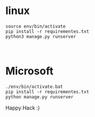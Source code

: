 <h1>linux </h1>

```
source env/bin/activate
pip install -r requirementes.txt
python3 manage.py runserver  
```
<br>
<h1>Microsoft</h1>

```
./env/bin/activate.bat
pip install -r requirementes.txt
python manage.py runserver  
```
Happy Hack :)
